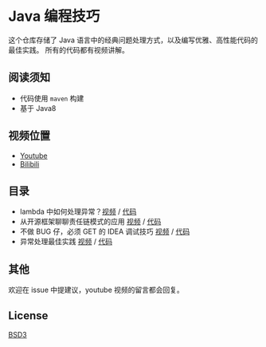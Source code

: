# Java 编程技巧

这个仓库存储了 Java 语言中的经典问题处理方式，以及编写优雅、高性能代码的最佳实践。
所有的代码都有视频讲解。

## 阅读须知

- 代码使用 `maven` 构建
- 基于 Java8

## 视频位置

- [Youtube](https://www.youtube.com/playlist?list=PLK2w-tGRdrj7SUZ1m2tMJ3FKb5SCn7r7I)
- [Bilibili](https://www.bilibili.com/video/av27652260/)

## 目录

- lambda 中如何处理异常？[视频](https://youtu.be/W3OfqnTVkbc) / [代码](src/main/java/javatips/lambda/exception)
- 从开源框架聊聊责任链模式的应用 [视频](https://youtu.be/O7u6tNLXL_k) / [代码](https://github.com/biezhi/java-tips/blob/master/src/main/java/javatips/javatips/designpattern/cor)
- 不做 BUG 仔，必须 GET 的 IDEA 调试技巧 [视频](https://youtu.be/b8swwmdNUek) / [代码](src/main/java/javatips/debug)
- 异常处理最佳实践 [视频](https://youtu.be/J_Ubcw4_6rQ) / [代码](src/main/java/javatips/exception)

## 其他

欢迎在 issue 中提建议，youtube 视频的留言都会回复。

## License

[BSD3](LICENSE)